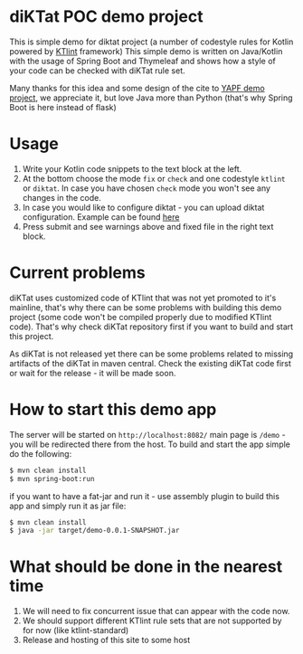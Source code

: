 # diKTat POC demo project
This is simple demo for diktat project (a number of codestyle rules for Kotlin powered by [KTlint](https://github.com/pinterest/ktlint) framework)
This simple demo is written on Java/Kotlin with the usage of Spring Boot and Thymeleaf and shows how a style of your code can be checked with diKTat rule set.

Many thanks for this idea and some design of the cite to [YAPF demo project](https://github.com/pinterest/ktlint), we appreciate it, but love Java more than Python (that's why Spring Boot is here instead of flask)

# Usage
1) Write your Kotlin code snippets to the text block at the left.
2) At the bottom choose the mode `fix` or `check` and one  codestyle `ktlint` or `diktat`. In case you have chosen `check` mode you won't see any changes in the code.
3) In case you would like to configure diktat - you can upload diktat configuration. Example can be found [here](https://github.com/cqfn/diKTat/blob/master/diktat-rules/src/main/resources/diktat-analysis.yml)
4) Press submit and see warnings above and fixed file in the right text block.

# Current problems
diKTat uses customized code of KTlint that was not yet promoted to it's mainline, that's why there can be some problems with building this demo project (some code won't be compiled properly due to modified KTlint code).
That's why check diKTat repository first if you want to build and start this project.

As diKTat is not released yet there can be some problems related to missing artifacts of the diKTat in maven central. Check the existing diKTat code first or wait for the release - it will be made soon.

# How to start this demo app

The server will be started on `http://localhost:8082/` main page is `/demo` - you will be redirected there from the host.
To build and start the app simple do the following:
```bash
$ mvn clean install
$ mvn spring-boot:run
```

if you want to have a fat-jar and run it - use assembly plugin to build this app and simply run it as jar file:
```bash
$ mvn clean install
$ java -jar target/demo-0.0.1-SNAPSHOT.jar
```

# What should be done in the nearest time
1) We will need to fix concurrent issue that can appear with the code now.
2) We should support different KTlint rule sets that are not supported by for now (like ktlint-standard)
3) Release and hosting of this site to some host


